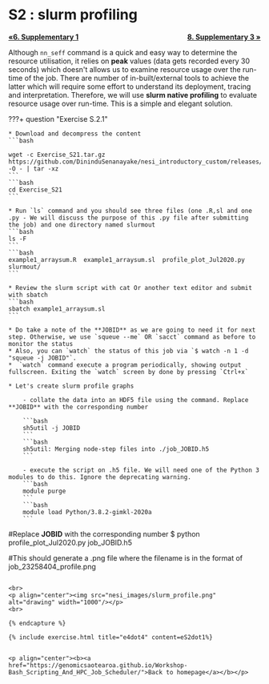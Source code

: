 # S2 : slurm profiling

<p style="text-align:left;">
    <b><a class="btn" href="https://genomicsaotearoa.github.io/Workshop-Bash_Scripting_And_HPC_Job_Scheduler/workshop_material/6_supplementary_1.html" style="background: var(--bs-green);font-weight:bold">&laquo;6. Supplementary 1</a></b>
    <span style="float:right;">
    <b><a class="btn" href="https://genomicsaotearoa.github.io/Workshop-Bash_Scripting_And_HPC_Job_Scheduler/workshop_material/8_supplementary_3.html" style="background: var(--bs-green);font-weight:bold">8. Supplementary 3  &raquo;</a></b>
    </span>
</p>

Although `nn_seff` command is a quick and easy way to determine the resource utilisation, it relies on **peak** values (data gets recorded every 30 seconds) which doesn't allows us to examine resource usage over the run-time of the job. There are number of in-built/external tools to achieve the latter which will require some effort to understand its deployment, tracing and interpretation. Therefore, we will use **slurm native profiling** to evaluate resource usage over run-time. This is a simple and elegant solution.

???+ question "Exercise S.2.1"

    * Download and decompress the content
    ```bash

    wget -c Exercise_S21.tar.gz https://github.com/DininduSenanayake/nesi_introductory_custom/releases/download/v1.0/Exercise_S21.tar.gz -O - | tar -xz
    ```
    ```bash
    cd Exercise_S21
    ```

    * Run `ls` command and you should see three files (one .R,sl and one .py - We will discuss the purpose of this .py file after submitting the job) and one directory named slurmout
    ```bash
    ls -F
    ```
    ```bash
    example1_arraysum.R  example1_arraysum.sl  profile_plot_Jul2020.py  slurmout/
    ```

    * Review the slurm script with cat Or another text editor and submit with sbatch
    ```bash
    sbatch example1_arraysum.sl 
    ```
    
    * Do take a note of the **JOBID** as we are going to need it for next step. Otherwise, we use `squeue --me` OR `sacct` command as before to monitor the status
    * Also, you can `watch` the status of this job via `$ watch -n 1 -d "squeue -j JOBID"`. 
    *  `watch` command execute a program periodically, showing output fullscreen. Exiting the `watch` screen by done by pressing `Ctrl+x` 

    * Let's create slurm profile graphs

        - collate the data into an HDF5 file using the command. Replace **JOBID** with the corresponding number 

        ```bash
        sh5util -j JOBID
        ```
        ```bash
        sh5util: Merging node-step files into ./job_JOBID.h5
        ```

        - execute the script on .h5 file. We will need one of the Python 3 modules to do this. Ignore the deprecating warning. 
        ```bash
        module purge 
        ```
        ```bash
        module load Python/3.8.2-gimkl-2020a
        ```
#Replace **JOBID** with the corresponding number
$ python profile_plot_Jul2020.py job_JOBID.h5

#This should generate a .png file where the filename is in the format of job_23258404_profile.png
``` 

<br>
<p align="center"><img src="nesi_images/slurm_profile.png" alt="drawing" width="1000"/></p> 
<br>

{% endcapture %}

{% include exercise.html title="e4dot4" content=eS2dot1%}


<p align="center"><b><a href="https://genomicsaotearoa.github.io/Workshop-Bash_Scripting_And_HPC_Job_Scheduler/">Back to homepage</a></b></p>